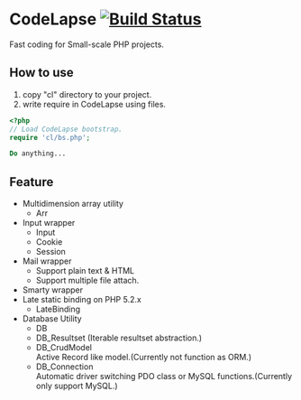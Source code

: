 # CodeLapse [![Build Status](https://drone.io/github.com/ucym/CodeLapse/status.png)](https://drone.io/github.com/ucym/CodeLapse/latest)
Fast coding for Small-scale PHP projects.

## How to use
1. copy "cl" directory to your project.
2. write require in CodeLapse using files.
``` php
<?php
// Load CodeLapse bootstrap.
require 'cl/bs.php';

Do anything...
```


## Feature
- Multidimension array utility
  - Arr
- Input wrapper
  - Input
  - Cookie
  - Session
- Mail wrapper
    - Support plain text & HTML
    - Support multiple file attach.
- Smarty wrapper
- Late static binding on PHP 5.2.x
  - LateBinding
- Database Utility
  - DB
  - DB_Resultset (Iterable resultset abstraction.)  
  - DB_CrudModel  
    Active Record like model.(Currently not function as ORM.)
  - DB_Connection  
    Automatic driver switching PDO class or MySQL functions.(Currently only support MySQL.)
